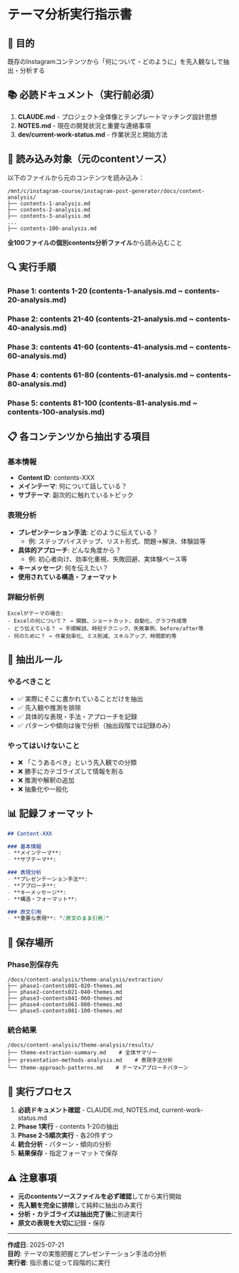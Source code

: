 # テーマ分析実行指示書

## 🎯 目的
既存のInstagramコンテンツから「何について・どのように」を先入観なしで抽出・分析する

## 📚 必読ドキュメント（実行前必須）
1. **CLAUDE.md** - プロジェクト全体像とテンプレートマッチング設計思想
2. **NOTES.md** - 現在の開発状況と重要な連絡事項  
3. **dev/current-work-status.md** - 作業状況と開始方法

## 📂 読み込み対象（元のcontentソース）
以下のファイルから元のコンテンツを読み込み：
```
/mnt/c/instagram-course/instagram-post-generator/docs/content-analysis/
├── contents-1-analysis.md
├── contents-2-analysis.md
├── contents-3-analysis.md
...
├── contents-100-analysis.md
```

**全100ファイルの個別contents分析ファイル**から読み込むこと

## 🔍 実行手順

### Phase 1: contents 1-20 (contents-1-analysis.md ~ contents-20-analysis.md)
### Phase 2: contents 21-40 (contents-21-analysis.md ~ contents-40-analysis.md)
### Phase 3: contents 41-60 (contents-41-analysis.md ~ contents-60-analysis.md)  
### Phase 4: contents 61-80 (contents-61-analysis.md ~ contents-80-analysis.md)
### Phase 5: contents 81-100 (contents-81-analysis.md ~ contents-100-analysis.md)

## 📋 各コンテンツから抽出する項目

### **基本情報**
- **Content ID**: contents-XXX
- **メインテーマ**: 何について話している？
- **サブテーマ**: 副次的に触れているトピック

### **表現分析**
- **プレゼンテーション手法**: どのように伝えている？
  - 例: ステップバイステップ、リスト形式、問題→解決、体験談等
- **具体的アプローチ**: どんな角度から？
  - 例: 初心者向け、効率化重視、失敗回避、実体験ベース等
- **キーメッセージ**: 何を伝えたい？
- **使用されている構造・フォーマット**

### **詳細分析例**
```
Excelがテーマの場合:
- Excelの何について？ → 関数、ショートカット、自動化、グラフ作成等
- どう伝えている？ → 手順解説、時短テクニック、失敗事例、before/after等  
- 何のために？ → 作業効率化、ミス削減、スキルアップ、時間節約等
```

## 🚨 抽出ルール

### **やるべきこと**
- ✅ 実際にそこに書かれていることだけを抽出
- ✅ 先入観や推測を排除
- ✅ 具体的な表現・手法・アプローチを記録
- ✅ パターンや傾向は後で分析（抽出段階では記録のみ）

### **やってはいけないこと**  
- ❌ 「こうあるべき」という先入観での分類
- ❌ 勝手にカテゴライズして情報を削る
- ❌ 推測や解釈の追加
- ❌ 抽象化や一般化

## 📊 記録フォーマット

```markdown
## Content-XXX

### 基本情報
- **メインテーマ**: 
- **サブテーマ**: 

### 表現分析
- **プレゼンテーション手法**: 
- **アプローチ**: 
- **キーメッセージ**: 
- **構造・フォーマット**: 

### 原文引用
- **重要な表現**: "[原文のまま引用]"
```

## 💾 保存場所

### **Phase別保存先**
```
/docs/content-analysis/theme-analysis/extraction/
├── phase1-contents001-020-themes.md
├── phase2-contents021-040-themes.md  
├── phase3-contents041-060-themes.md
├── phase4-contents061-080-themes.md
└── phase5-contents081-100-themes.md
```

### **統合結果**
```
/docs/content-analysis/theme-analysis/results/
├── theme-extraction-summary.md    # 全体サマリー
├── presentation-methods-analysis.md    # 表現手法分析
└── theme-approach-patterns.md    # テーマ×アプローチパターン
```

## 🔄 実行プロセス

1. **必読ドキュメント確認** - CLAUDE.md, NOTES.md, current-work-status.md
2. **Phase 1実行** - contents 1-20の抽出
3. **Phase 2-5順次実行** - 各20件ずつ
4. **統合分析** - パターン・傾向の分析
5. **結果保存** - 指定フォーマットで保存

## ⚠️ 注意事項

- **元のcontentsソースファイルを必ず確認**してから実行開始
- **先入観を完全に排除**して純粋に抽出のみ実行
- **分析・カテゴライズは抽出完了後**に別途実行
- **原文の表現を大切に**記録・保存

---

**作成日**: 2025-07-21  
**目的**: テーマの実態把握とプレゼンテーション手法の分析  
**実行者**: 指示書に従って段階的に実行